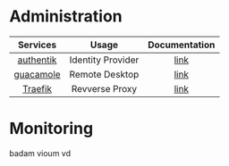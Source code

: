 
# Administration
|                     **Services**                      |     **Usage**     |  **Documentation**   |
|:-----------------------------------------------------:|:-----------------:|:--------------------:|
| [authentik](https://github.com/goauthentik/authentik) | Identity Provider | [link](authentik.md) |
| [guacamole](https://guacamole.apache.org/) |  Remote Desktop   | [link](guacamole.md) |
|     [Traefik](https://github.com/traefik/traefik)     |  Revverse Proxy   |  [link](traefik.md)  |



# Monitoring
badam vioum vd

